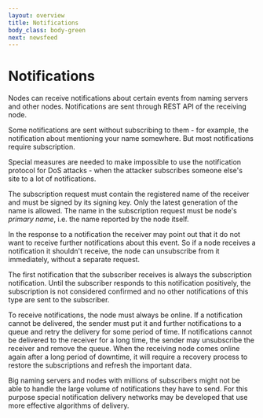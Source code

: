 ```yaml
---
layout: overview
title: Notifications
body_class: body-green
next: newsfeed
---
```


# Notifications

Nodes can receive notifications about certain events from naming servers
and other nodes. Notifications are sent through REST API of the
receiving node.

Some notifications are sent without subscribing to them - for example,
the notification about mentioning your name somewhere. But most
notifications require subscription.

Special measures are needed to make impossible to use the notification
protocol for DoS attacks - when the attacker subscribes someone else's
site to a lot of notifications.

The subscription request must contain the registered name of the
receiver and must be signed by its signing key. Only the latest
generation of the name is allowed. The name in the subscription request
must be node's *primary name*, i.e. the name reported by the node
itself.

In the response to a notification the receiver may point out that it do
not want to receive further notifications about this event. So if a node
receives a notification it shouldn't receive, the node can unsubscribe
from it immediately, without a separate request.

The first notification that the subscriber receives is always the
subscription notification. Until the subscriber responds to this
notification positively, the subscription is not considered confirmed
and no other notifications of this type are sent to the subscriber.

To receive notifications, the node must always be online. If a
notification cannot be delivered, the sender must put it and further
notifications to a queue and retry the delivery for some period of time.
If notifications cannot be delivered to the receiver for a long time,
the sender may unsubscribe the receiver and remove the queue. When the
receiving node comes online again after a long period of downtime, it
will require a recovery process to restore the subscriptions and refresh
the important data.

Big naming servers and nodes with millions of subscribers might not be
able to handle the large volume of notifications they have to send. For
this purpose special notification delivery networks may be developed
that use more effective algorithms of delivery.
